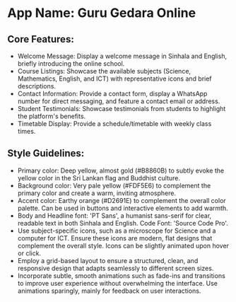 # **App Name**: Guru Gedara Online

## Core Features:

- Welcome Message: Display a welcome message in Sinhala and English, briefly introducing the online school.
- Course Listings: Showcase the available subjects (Science, Mathematics, English, and ICT) with representative icons and brief descriptions.
- Contact Information: Provide a contact form, display a WhatsApp number for direct messaging, and feature a contact email or address.
- Student Testimonials: Showcase testimonials from students to highlight the platform's benefits.
- Timetable Display: Provide a schedule/timetable with weekly class times.

## Style Guidelines:

- Primary color: Deep yellow, almost gold (#B8860B) to subtly evoke the yellow color in the Sri Lankan flag and Buddhist culture.
- Background color: Very pale yellow (#FDF5E6) to complement the primary color and create a warm, inviting atmosphere.
- Accent color: Earthy orange (#D2691E) to complement the overall color palette. Can be used in buttons and interactive elements to add warmth.
- Body and Headline font: 'PT Sans', a humanist sans-serif for clear, readable text in both Sinhala and English. Code Font: 'Source Code Pro'.
- Use subject-specific icons, such as a microscope for Science and a computer for ICT. Ensure these icons are modern, flat designs that complement the overall style. Icons can be slightly animated upon hover or click.
- Employ a grid-based layout to ensure a structured, clean, and responsive design that adapts seamlessly to different screen sizes.
- Incorporate subtle, smooth animations such as fade-ins and transitions to improve user experience without overwhelming the interface. Use animations sparingly, mainly for feedback on user interactions.